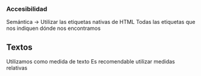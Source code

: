 ### Accesibilidad

Semántica -> Utilizar las etiquetas nativas de HTML
Todas las etiquetas que nos indiquen dónde nos encontramos


## Textos 

Utilizamos como medida de texto
Es recomendable utilizar medidas relativas




